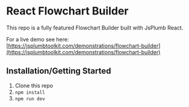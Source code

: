 # React Flowchart Builder

This repo is a fully featured Flowchart Builder built with JsPlumb React.

For a live demo see here: [https://jsplumbtoolkit.com/demonstrations/flowchart-builder](https://jsplumbtoolkit.com/demonstrations/flowchart-builder)

## Installation/Getting Started

1. Clone this repo
2. `npm install`
3. `npm run dev`
